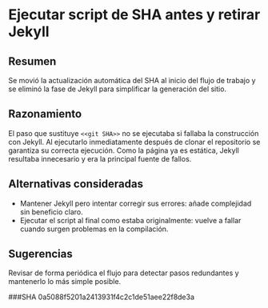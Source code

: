 # Ejecutar script de SHA antes y retirar Jekyll

## Resumen
Se movió la actualización automática del SHA al inicio del flujo de trabajo y se eliminó la fase de Jekyll para simplificar la generación del sitio.

## Razonamiento
El paso que sustituye `<<git SHA>>` no se ejecutaba si fallaba la construcción con Jekyll. Al ejecutarlo inmediatamente después de clonar el repositorio se garantiza su correcta ejecución. Como la página ya es estática, Jekyll resultaba innecesario y era la principal fuente de fallos.

## Alternativas consideradas
- Mantener Jekyll pero intentar corregir sus errores: añade complejidad sin beneficio claro.
- Ejecutar el script al final como estaba originalmente: vuelve a fallar cuando surgen problemas en la compilación.

## Sugerencias
Revisar de forma periódica el flujo para detectar pasos redundantes y mantenerlo lo más simple posible.

###SHA
0a5088f5201a2413931f4c2c1de51aee22f8de3a

